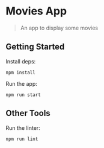 # Movies App

> An app to display some movies

## Getting Started

Install deps:

```
npm install
```

Run the app:

```
npm run start
```

## Other Tools

Run the linter:

```
npm run lint
```
